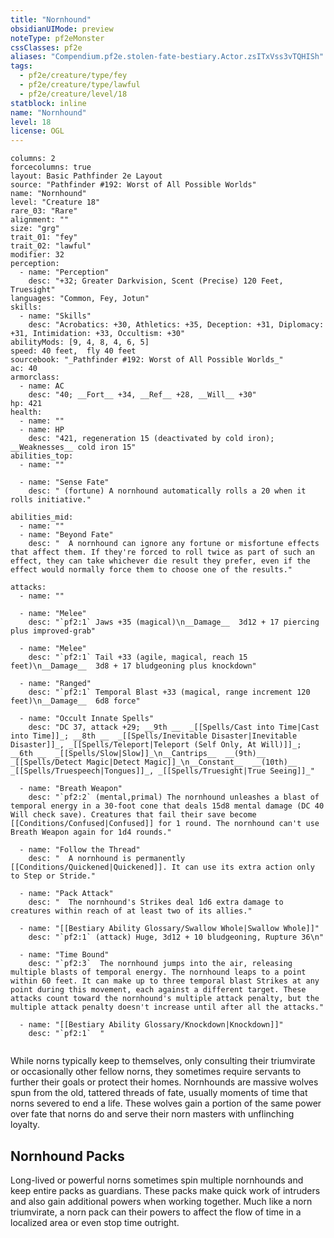```yaml
---
title: "Nornhound"
obsidianUIMode: preview
noteType: pf2eMonster
cssClasses: pf2e
aliases: "Compendium.pf2e.stolen-fate-bestiary.Actor.zsITxVss3vTQHISh" 
tags:
  - pf2e/creature/type/fey
  - pf2e/creature/type/lawful
  - pf2e/creature/level/18
statblock: inline
name: "Nornhound"
level: 18
license: OGL
---
```


```statblock
columns: 2
forcecolumns: true
layout: Basic Pathfinder 2e Layout
source: "Pathfinder #192: Worst of All Possible Worlds"
name: "Nornhound"
level: "Creature 18"
rare_03: "Rare"
alignment: ""
size: "grg"
trait_01: "fey"
trait_02: "lawful"
modifier: 32
perception:
  - name: "Perception"
    desc: "+32; Greater Darkvision, Scent (Precise) 120 Feet, Truesight"
languages: "Common, Fey, Jotun"
skills:
  - name: "Skills"
    desc: "Acrobatics: +30, Athletics: +35, Deception: +31, Diplomacy: +31, Intimidation: +33, Occultism: +30"
abilityMods: [9, 4, 8, 4, 6, 5]
speed: 40 feet,  fly 40 feet
sourcebook: "_Pathfinder #192: Worst of All Possible Worlds_"
ac: 40
armorclass:
  - name: AC
    desc: "40; __Fort__ +34, __Ref__ +28, __Will__ +30"
hp: 421
health:
  - name: ""
  - name: HP
    desc: "421, regeneration 15 (deactivated by cold iron); __Weaknesses__ cold iron 15"
abilities_top:
  - name: ""

  - name: "Sense Fate"
    desc: " (fortune) A nornhound automatically rolls a 20 when it rolls initiative."

abilities_mid:
  - name: ""
  - name: "Beyond Fate"
    desc: "  A nornhound can ignore any fortune or misfortune effects that affect them. If they're forced to roll twice as part of such an effect, they can take whichever die result they prefer, even if the effect would normally force them to choose one of the results."

attacks:
  - name: ""

  - name: "Melee"
    desc: "`pf2:1` Jaws +35 (magical)\n__Damage__  3d12 + 17 piercing plus improved-grab"

  - name: "Melee"
    desc: "`pf2:1` Tail +33 (agile, magical, reach 15 feet)\n__Damage__  3d8 + 17 bludgeoning plus knockdown"

  - name: "Ranged"
    desc: "`pf2:1` Temporal Blast +33 (magical, range increment 120 feet)\n__Damage__  6d8 force"

  - name: "Occult Innate Spells"
    desc: "DC 37, attack +29; __9th __  _[[Spells/Cast into Time|Cast into Time]]_; __8th __  _[[Spells/Inevitable Disaster|Inevitable Disaster]]_, _[[Spells/Teleport|Teleport (Self Only, At Will)]]_; __6th __  _[[Spells/Slow|Slow]]_\n__Cantrips__  __(9th)__ _[[Spells/Detect Magic|Detect Magic]]_\n__Constant__  __(10th)__ _[[Spells/Truespeech|Tongues]]_, _[[Spells/Truesight|True Seeing]]_"

  - name: "Breath Weapon"
    desc: "`pf2:2` (mental,primal) The nornhound unleashes a blast of temporal energy in a 30-foot cone that deals 15d8 mental damage (DC 40 Will check save). Creatures that fail their save become [[Conditions/Confused|Confused]] for 1 round. The nornhound can't use Breath Weapon again for 1d4 rounds."

  - name: "Follow the Thread"
    desc: "  A nornhound is permanently [[Conditions/Quickened|Quickened]]. It can use its extra action only to Step or Stride."

  - name: "Pack Attack"
    desc: "  The nornhound's Strikes deal 1d6 extra damage to creatures within reach of at least two of its allies."

  - name: "[[Bestiary Ability Glossary/Swallow Whole|Swallow Whole]]"
    desc: "`pf2:1` (attack) Huge, 3d12 + 10 bludgeoning, Rupture 36\n"

  - name: "Time Bound"
    desc: "`pf2:3`  The nornhound jumps into the air, releasing multiple blasts of temporal energy. The nornhound leaps to a point within 60 feet. It can make up to three temporal blast Strikes at any point during this movement, each against a different target. These attacks count toward the nornhound's multiple attack penalty, but the multiple attack penalty doesn't increase until after all the attacks."

  - name: "[[Bestiary Ability Glossary/Knockdown|Knockdown]]"
    desc: "`pf2:1`  "
 
```



While norns typically keep to themselves, only consulting their triumvirate or occasionally other fellow norns, they sometimes require servants to further their goals or protect their homes. Nornhounds are massive wolves spun from the old, tattered threads of fate, usually moments of time that norns severed to end a life. These wolves gain a portion of the same power over fate that norns do and serve their norn masters with unflinching loyalty.

## Nornhound Packs

Long-lived or powerful norns sometimes spin multiple nornhounds and keep entire packs as guardians. These packs make quick work of intruders and also gain additional powers when working together. Much like a norn triumvirate, a norn pack can their powers to affect the flow of time in a localized area or even stop time outright.
